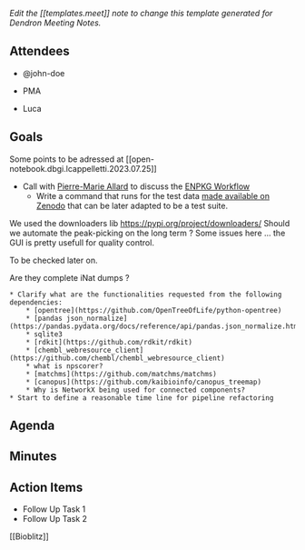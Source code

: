 _Edit the [[templates.meet]] note to change this template generated for Dendron Meeting Notes._

## Attendees

<!-- Meeting attendees. If you prefix users with an '@', you can then optionally click Ctrl+Enter to create a note for that user. -->

- @john-doe

- PMA
- Luca

## Goals

<!-- Main objectives of the meeting -->

Some points to be adressed at [[open-notebook.dbgi.lcappelletti.2023.07.25]]

* Call with [Pierre-Marie Allard](https://www.unifr.ch/bio/en/services/metabolomics-and-proteomics-platform/people/335736/16398) to discuss the [ENPKG Workflow](https://github.com/enpkg/enpkg_workflow)
    * Write a command that runs for the test data [made available on Zenodo](https://zenodo.org/record/8152039) that can be later adapted to be a test suite.

We used the downloaders lib https://pypi.org/project/downloaders/
Should we automate the peak-picking on the long term ? Some issues here ... the GUI is pretty usefull for quality control.

To be checked later on.

Are they complete iNat dumps ?


    * Clarify what are the functionalities requested from the following dependencies:
        * [opentree](https://github.com/OpenTreeOfLife/python-opentree)
        * [pandas json_normalize](https://pandas.pydata.org/docs/reference/api/pandas.json_normalize.html)
        * sqlite3
        * [rdkit](https://github.com/rdkit/rdkit)
        * [chembl_webresource_client](https://github.com/chembl/chembl_webresource_client)
        * what is npscorer?
        * [matchms](https://github.com/matchms/matchms)
        * [canopus](https://github.com/kaibioinfo/canopus_treemap)
        * Why is NetworkX being used for connected components?
    * Start to define a reasonable time line for pipeline refactoring



## Agenda

<!-- Agenda to be covered in the meeting -->

## Minutes

<!-- Notes of discussion occurring during the meeting -->

## Action Items

<!-- You can add any follow up items here. If they require more detail, you can use `Create Task Note` to create each follow up item as a separate note. -->

- Follow Up Task 1
- Follow Up Task 2

[[Bioblitz]]